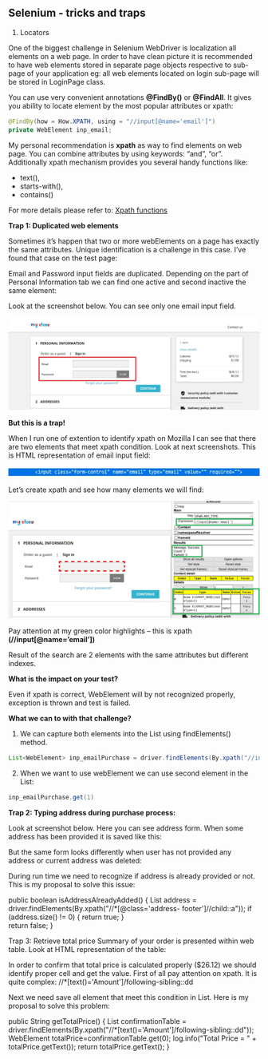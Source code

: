 ## Selenium - tricks and traps

1. Locators

One of the biggest challenge in Selenium WebDriver is localization all elements on a web page. 
In order to have clean picture it is recommended to have web elements stored in separate page objects respective to sub-page of your application eg: all web elements located on login sub-page will be stored in LoginPage class. 

You can use very convenient annotations **@FindBy()** or **@FindAll**. It gives you ability to locate element by the most popular attributes or xpath:

```java
@FindBy(how = How.XPATH, using = "//input[@name='email']")
private WebElement inp_email;
```

My personal recommendation is **xpath** as way to find elements on web page.
You can combine attributes by using keywords: “and”, “or”. Additionally xpath mechanism provides you several handy functions like: 

*  text(),
*  starts-with(),
*  contains()

For more details please refer to: 
[Xpath functions](https://www.swtestacademy.com/xpath-selenium/)
	

**Trap 1: 
Duplicated web elements**


Sometimes it’s happen that two or more webElements on a page has exactly the same attributes. Unique identification is a challenge in this case.
I’ve found that case on the test page: 

Email and Password input fields are duplicated. Depending on the part of Personal Information tab we can find one active and second inactive the same element:

 Look at the screenshot below. You can see only one email input field. 
 
![trap](./img/bdd/trap1.jpg)



**But this is a trap!**

When I run one of extention to identify xpath on Mozilla I can see that there are two elements that meet xpath condition. Look at next screenshots. 
This is HTML representation of email input field:

![trap](./img/bdd/html.jpg)

Let’s create xpath and see how many elements we will find:


![trap](./img/bdd/trap2.jpg)



Pay attention at my green color highlights – this is xpath  **(//input[@name=’email’])**

Result of the search are 2 elements with the same attributes but different indexes. 


**What is the impact on your test?** 
    
Even if xpath is correct, WebElement will by not recognized properly, exception is thrown and test is failed. 
        
        

**What we can to with that challenge?**
1. We can capture both elements into the List using findElements() method.
 
```java
List<WebElement> inp_emailPurchase = driver.findElements(By.xpath("//input[@name='email']"));
```

2. When we want to use webElement we can use second element in the List:

```java
inp_emailPurchase.get(1)
```



**Trap 2: Typing address during purchase process:**

Look at screenshot below. Here you can see address form. When some address has been provided it is saved like this:


But the same form looks differently when user has not provided any address or current address was deleted:





During run time we need to recognize if address is already provided or not. 
This is my proposal to solve this issue:

public boolean isAddressAlreadyAdded()
{
    List<WebElement> address = driver.findElements(By.xpath("//*[@class='address-											footer']//child::a"));
    if (address.size() != 0)
	 {
       	return true;
    	 }	
	return false;
}

Trap 3: Retrieve total price
Summary of your order is presented within web table. 
Look at HTML representation of the table:



In order to confirm that total price is calculated properly ($26.12)  we should identify proper cell and get the value. 
First of all pay attention on xpath. It is quite complex:
//*[text()='Amount']/following-sibling::dd

Next we need save all element that meet this condition in List. Here is my proposal to solve this problem:

public String getTotalPrice()
 {
    List<WebElement> confirmationTable = 							driver.findElements(By.xpath("//*[text()='Amount']/following-sibling::dd"));
    WebElement totalPrice=confirmationTable.get(0);
    log.info("Total Price = " + totalPrice.getText());
    return totalPrice.getText();
}
